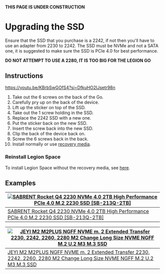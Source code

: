 #### THIS PAGE IS UNDER CONSTRUCTION
# Upgrading the SSD
Ensure that the SSD that you purchase is a 2242, if not then you'll have to use an adapter from 2230 to 2242. The SSD must be NVMe and not a SATA one, it is suggested to make sure the SSD is PCIe 4.0 for best performance.

**DO NOT ATTEMPT TO USE A 2280, IT IS TOO BIG FOR THE LEGION GO**

## Instructions
https://youtu.be/KBrbSwGOfS4?si=DfkuHO2IJsetr98n
1. Take out the 6 screws on the back of the Go.
2. Carefully pry up on the back of the device.
3. Lift up the sticker on top of the SSD.
4. Take out the 1 screw holding in the SSD.
5. Replace the 2242 SSD with a new one.
6. Put the sticker back on the new SSD.
7. Insert the screw back into the new SSD.
8. Clip the back of the device back on.
9. Screw the 6 screws back in the back.
10. Install normally or use [recovery media](https://pcsupport.lenovo.com/us/en/lenovorecovery).

### Reinstall Legion Space
To install Legion Space without the recovery media, see [here](../SOFTWARE.md).

## Examples
| [![SABRENT Rocket Q4 2230 NVMe 4.0 2TB High Performance PCIe 4.0 M.2 2230 SSD [SB-213Q-2TB]](https://m.media-amazon.com/images/I/7187S21PB5L._AC_SX466_.jpg)](https://www.amazon.com/SABRENT-Rocket-2230-Performance-SB-2130-1TB/dp/B0C5YS3QY4 "SABRENT Rocket Q4 2230 NVMe 4.0 2TB High Performance PCIe 4.0 M.2 2230 SSD [SB-213Q-2TB]") |
|--------------|
| [SABRENT Rocket Q4 2230 NVMe 4.0 2TB High Performance PCIe 4.0 M.2 2230 SSD [SB-213Q-2TB]](https://www.amazon.com/SABRENT-Rocket-2230-Performance-SB-2130-1TB/dp/B0C5YS3QY4) |

| [![JEYI M2 M2PLUS NGFF NVME m. 2 Extended Transfer 2230, 2242, 2260, 2280 M2 Change Long Size NVME NGFF M.2 U.2 M3 M.3 SSD](https://m.media-amazon.com/images/I/61sszL0Kt9L._AC_SX466_.jpg)](https://www.amazon.com/JEYI-M2PLUS-Extended-Transfer-Change/dp/B084VLMQWC "JEYI M2 M2PLUS NGFF NVME m. 2 Extended Transfer 2230, 2242, 2260, 2280 M2 Change Long Size NVME NGFF M.2 U.2 M3 M.3 SSD") |
|--------------|
| [JEYI M2 M2PLUS NGFF NVME m. 2 Extended Transfer 2230, 2242, 2260, 2280 M2 Change Long Size NVME NGFF M.2 U.2 M3 M.3 SSD](https://www.amazon.com/JEYI-M2PLUS-Extended-Transfer-Change/dp/B084VLMQWC) |
